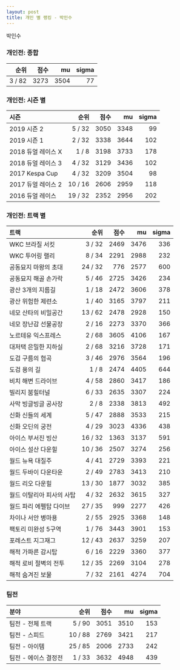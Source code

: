 ```yaml
---
layout: post
title: 개인 별 랭킹 - 박인수
---
```


박인수

### 개인전: 종합

| 순위 | 점수 | mu | sigma |
|---:|---:|---:|---:|
| 3 / 82 | 3273 | 3504 | 77 |

### 개인전: 시즌 별

| 시즌 | 순위 | 점수 | mu | sigma |
|:---|---:|---:|---:|---:|
| 2019 시즌 2 | 5 / 32 | 3050 | 3348 | 99 |
| 2019 시즌 1 | 2 / 32 | 3338 | 3644 | 102 |
| 2018 듀얼 레이스 X | 1 / 8 | 3198 | 3733 | 178 |
| 2018 듀얼 레이스 3 | 4 / 32 | 3129 | 3436 | 102 |
| 2017 Kespa Cup | 4 / 32 | 3209 | 3504 | 98 |
| 2017 듀얼 레이스 2 | 10 / 16 | 2606 | 2959 | 118 |
| 2016 듀얼 레이스 | 19 / 32 | 2352 | 2956 | 202 |

### 개인전: 트랙 별

| 트랙 | 순위 | 점수 | mu | sigma |
|:---|---:|---:|---:|---:|
| WKC 브라질 서킷 | 3 / 32 | 2469 | 3476 | 336 |
| WKC 투어링 랠리 | 8 / 34 | 2291 | 2988 | 232 |
| 공동묘지 마왕의 초대 | 24 / 32 | 776 | 2577 | 600 |
| 공동묘지 해골 손가락 | 5 / 46 | 2725 | 3426 | 234 |
| 광산 3개의 지름길 | 1 / 18 | 2472 | 3606 | 378 |
| 광산 위험한 제련소 | 1 / 40 | 3165 | 3797 | 211 |
| 네모 산타의 비밀공간 | 13 / 62 | 2478 | 2928 | 150 |
| 네모 장난감 선물공장 | 2 / 16 | 2273 | 3370 | 366 |
| 노르테유 익스프레스 | 2 / 68 | 3605 | 4106 | 167 |
| 대저택 은밀한 지하실 | 2 / 68 | 3216 | 3728 | 171 |
| 도검 구름의 협곡 | 3 / 46 | 2976 | 3564 | 196 |
| 도검 용의 길 | 1 / 8 | 2474 | 4405 | 644 |
| 비치 해변 드라이브 | 4 / 58 | 2860 | 3417 | 186 |
| 빌리지 붐힐터널 | 6 / 33 | 2635 | 3307 | 224 |
| 사막 빙글빙글 공사장 | 2 / 8 | 2338 | 3813 | 492 |
| 신화 신들의 세계 | 5 / 47 | 2888 | 3533 | 215 |
| 신화 오딘의 궁전 | 4 / 29 | 3023 | 4336 | 438 |
| 아이스 부서진 빙산 | 16 / 32 | 1363 | 3137 | 591 |
| 아이스 설산 다운힐 | 10 / 36 | 2507 | 3274 | 256 |
| 월드 뉴욕 대질주 | 4 / 41 | 2729 | 3393 | 221 |
| 월드 두바이 다운타운 | 2 / 49 | 2783 | 3413 | 210 |
| 월드 리오 다운힐 | 13 / 30 | 1877 | 3032 | 385 |
| 월드 이탈리아 피사의 사탑 | 4 / 32 | 2632 | 3615 | 327 |
| 월드 파리 에펠탑 다이브 | 27 / 35 | 999 | 2277 | 426 |
| 차이나 서안 병마용 | 2 / 55 | 2925 | 3368 | 148 |
| 팩토리 미완성 5구역 | 1 / 76 | 3443 | 3901 | 153 |
| 포레스트 지그재그 | 12 / 43 | 2637 | 3259 | 207 |
| 해적 가파른 감시탑 | 6 / 16 | 2229 | 3360 | 377 |
| 해적 로비 절벽의 전투 | 12 / 35 | 2269 | 3104 | 278 |
| 해적 숨겨진 보물 | 7 / 32 | 2161 | 4274 | 704 |

### 팀전

| 분야 | 순위 | 점수 | mu | sigma |
|:---|---:|---:|---:|---:|
| 팀전 - 전체 트랙 | 5 / 90 | 3051 | 3510 | 153 |
| 팀전 - 스피드 | 10 / 88 | 2769 | 3421 | 217 |
| 팀전 - 아이템 | 25 / 85 | 2006 | 2733 | 242 |
| 팀전 - 에이스 결정전 | 1 / 33 | 3632 | 4948 | 439 |
